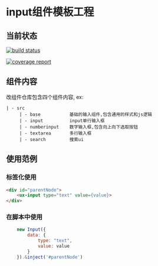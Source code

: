 # input组件模板工程

## 当前状态

[![build status](https://g.hz.netease.com/edu-frontend/component-input/badges/master/build.svg)](https://g.hz.netease.com/edu-frontend/component-input/commits/master)

[![coverage report](https://g.hz.netease.com/edu-frontend/component-input/badges/master/coverage.svg)](https://g.hz.netease.com/edu-frontend/component-input/commits/master)

## 组件内容

改组件仓库包含四个组件内容, ex:
```
| - src
     | - base           基础的输入组件,包含通用的样式和js逻辑
     | - input          input单行输入框
     | - numberinput    数字输入框,包含向上向下选取按钮
     | - textarea       多行输入框
     | - search         搜索ui
```

## 使用范例

### 标签化使用
```html
<div id="parentNode">
    <ux-input type="text" value={value}>
</div>
```

### 在脚本中使用
```js
    new Input({
        data: {
            type: "text",
            value: value
        }
    }).&inject('#parentNode')
```
